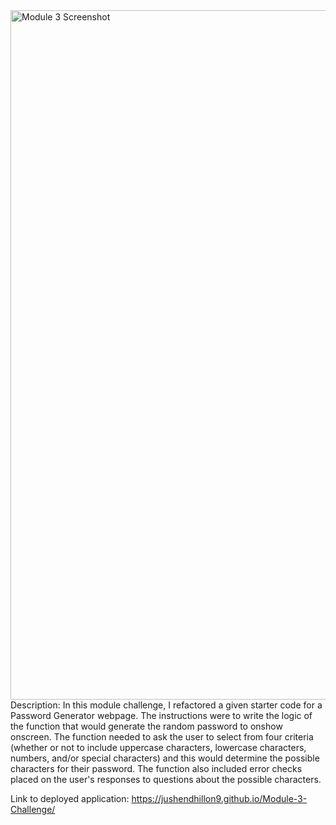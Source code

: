 <img width="1103" alt="Module 3 Screenshot" src="https://github.com/jushendhillon9/Module-3-Challenge/assets/137123520/2951a1bf-c20a-4e47-a842-23a9203af8c9">
Description: In this module challenge, I refactored a given starter code for a Password Generator webpage. The instructions were to write the logic of the function that would generate the random password to onshow onscreen. The function needed to ask the user to select from four criteria (whether or not to include uppercase characters, lowercase characters, numbers, and/or special characters) and this would determine the possible characters for their password. The function also included error checks placed on the user's responses to questions about the possible characters.

Link to deployed application: https://jushendhillon9.github.io/Module-3-Challenge/
